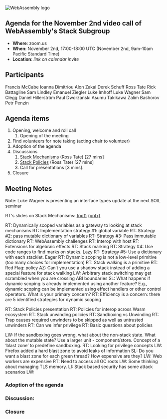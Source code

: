 ![WebAssembly logo](/images/WebAssembly.png)

## Agenda for the November 2nd video call of WebAssembly's Stack Subgroup

- **Where**: zoom.us
- **When**: November 2nd, 17:00-18:00 UTC (November 2nd, 9am-10am Pacific Standard Time)
- **Location**: *link on calendar invite*


## Participants
Francis McCabe
Ioanna Dimitriou
Alon Zakai
Derek Schuff
Ross Tate
Rick Battagline
Sam Lindley
Emanuel Ziegler
Luke Imhoff
Luke Wagner
Sam Clegg
Daniel Hillerström
Paul Dworzanski
Asumu Takikawa
Zalim Bashorov
Petr Penzin


## Agenda items

1. Opening, welcome and roll call
    1. Opening of the meeting
1. Find volunteers for note taking (acting chair to volunteer)
1. Adoption of the agenda
1. Discussions
   1. [Stack Mechanisms]() (Ross Tate) [27 mins]
   1. [Stack Policies]() (Ross Tate) [27 mins]
   1. Call for presentations [3 mins].
1. Closure

## Meeting Notes

Note: Luke Wagner is presenting an interface types update at the next SOIL seminar

RT's slides on Stack Mechanisms: [(pdf)](presentations/2020-11-02-tate-stack-policies.pdf) [(pptx)](presentations/2020-11-02-tate-stack-policies.pptx)

RT: Dynamically scoped variables as a gateway to looking at stack mechanisms
RT: Implementation strategy #1: global variable
RT: Strategy #2: pass mutable dictionary of variables
RT: Strategy #3: Pass immutable dictionary
RT: WebAssembly challenges
RT: Interop with host
RT: Extensions for algebraic effects
RT: Stack marking
RT: Strategy #4: Use code ranges to find marks on stacks. Lazy
RT: Strategy #5: Use a dictionary with each stacklet. Eager
RT: Dynamic scoping is not a low-level primitive (too many choices for implementation)
RT: Stack walking is a primitive
RT: Red Flag: policy
AZ: Can’t you use a shadow stack instead of adding a special feature for stack walking
LW: Arbitrary stack switching may get scrambled when you are crossing ABI boundaries
SL: What happens if dynamic scoping is already implemented using another feature? E.g., dynamic scoping can be implemented using effect handlers or other control operators. What is your primary concern?
RT: Efficiency is a concern: there are 5 identified strategies for dynamic scoping

RT: Stack Policies presentation
RT: Policies for interop across Wasm ecosystem
RT: Stack unwinding policies
RT: Sandboxing vs Unwinding
RT: Trap causes required unwinders to be skipped as well as untrusted unwinders
RT: Can we infer privilege
RT: Basic questions about policies

LW: If the sandboxing goes wrong, what about the non-stack state. What about the mutable state? 
Use a larger unit - component/store.
Concept of a ‘blast zone’ to predefine sandboxing.
RT: Looking for privilege concepts
LW: Firefox added a hard blast zone to avoid leaks of information
SL: Do you want a blast zone for each green thread? How expensive are they?
LW: Web workers are expensive
RT: Need to access all GC roots 
LW: Some thinking about managing TLS memory.
LI: Stack based security has some attack scenarios
LW: 

### Adoption of the agenda

### Discussion:


### Closure

